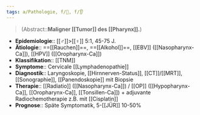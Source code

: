 ```yaml
---
tags: a/Pathologie, f/🦀, f/👂
---
```

> (Abstract::**Maligner [[Tumor]] des [[Pharynx]].**)
- **Epidemiologie**:: [[♂]]>[[♀]] 5:1, 45-75 J.
- **Ätiologie**:: ==[[Rauchen]]==, ==[[Alkohol]]==, [[EBV]] ([[Nasopharynx-Ca]]), [[HPV]] ([[Oropharynx-Ca]])
- **Klassifikation**:: [[TNM]]
- **Symptome**:: Cervicale [[Lymphadenopathie]]
- **Diagnostik**:: Laryngoskopie, [[Hirnnerven-Status]], [[CT]]/[[MRT]], [[Sonographie]], [[Panendoskopie]] mit Biopsie
- **Therapie**:: [[Radiatio]] ([[Nasopharynx-Ca]]) / [[OP]] ([[Hypopharynx-Ca]], [[Oropharynx-Ca]], [[Tonsillen-Ca]]) + adjuvante Radiochemotherapie z.B. mit [[Cisplatin]]
- **Prognose**:: Späte Symptomatik, 5-[[JÜR]] 10-50%
